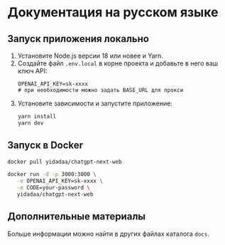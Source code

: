 # Документация на русском языке

## Запуск приложения локально

1. Установите Node.js версии 18 или новее и Yarn.
2. Создайте файл `.env.local` в корне проекта и добавьте в него ваш ключ API:
   ```
   OPENAI_API_KEY=sk-xxxx
   # при необходимости можно задать BASE_URL для прокси
   ```
3. Установите зависимости и запустите приложение:
   ```bash
   yarn install
   yarn dev
   ```

## Запуск в Docker

```bash
docker pull yidadaa/chatgpt-next-web

docker run -d -p 3000:3000 \
   -e OPENAI_API_KEY=sk-xxxx \
   -e CODE=your-password \
   yidadaa/chatgpt-next-web
```

## Дополнительные материалы

Больше информации можно найти в других файлах каталога `docs`.
